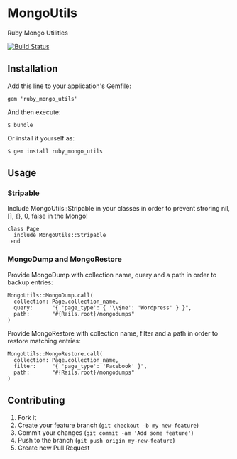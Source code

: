 # MongoUtils

Ruby Mongo Utilities

[![Build Status](https://travis-ci.org/77Agency/RubyMongoUtils.png)](https://travis-ci.org/77Agency/RubyMongoUtils)

## Installation

Add this line to your application's Gemfile:

    gem 'ruby_mongo_utils'

And then execute:

    $ bundle

Or install it yourself as:

    $ gem install ruby_mongo_utils

## Usage

### Stripable

Include MongoUtils::Stripable in your classes in order to prevent stroring nil, [], {}, 0, false in the Mongo!

    class Page
      include MongoUtils::Stripable
     end

### MongoDump and MongoRestore

Provide MongoDump with collection name, query and a path in order to backup entries:

    MongoUtils::MongoDump.call(
      collection: Page.collection_name,
      query:      "{ 'page_type': { '\\$ne': 'Wordpress' } }",
      path:       "#{Rails.root}/mongodumps"
    )

Provide MongoRestore with collection name, filter and a path in order to restore matching entries:

    MongoUtils::MongoRestore.call(
      collection: Page.collection_name,
      filter:     "{ 'page_type': 'Facebook' }",
      path:       "#{Rails.root}/mongodumps"
    )

## Contributing

1. Fork it
2. Create your feature branch (`git checkout -b my-new-feature`)
3. Commit your changes (`git commit -am 'Add some feature'`)
4. Push to the branch (`git push origin my-new-feature`)
5. Create new Pull Request
